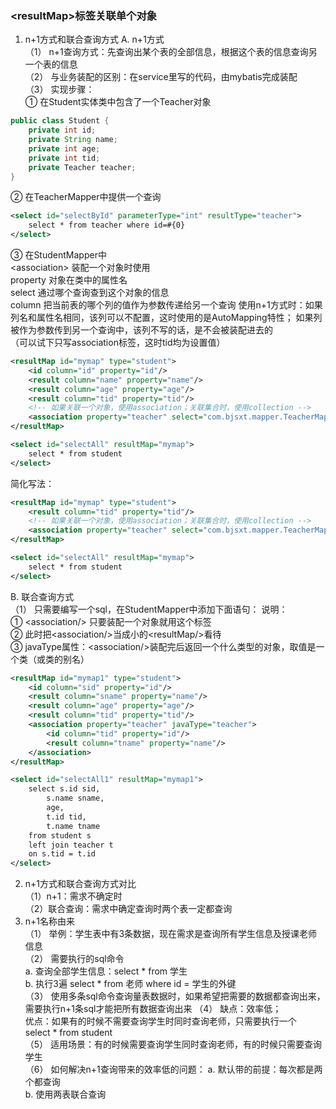 ### &lt;resultMap&gt;标签关联单个对象
1. n+1方式和联合查询方式
A. n+1方式  
（1） n+1查询方式：先查询出某个表的全部信息，根据这个表的信息查询另一个表的信息  
（2） 与业务装配的区别：在service里写的代码，由mybatis完成装配  
（3） 实现步骤：  
① 在Student实体类中包含了一个Teacher对象  
```java
public class Student {
    private int id;
    private String name;
    private int age;
    private int tid;
    private Teacher teacher;
}
```
    
② 在TeacherMapper中提供一个查询  
```xml
<select id="selectById" parameterType="int" resultType="teacher">
    select * from teacher where id=#{0}
</select>
```
③ 在StudentMapper中  
&lt;association&gt; 装配一个对象时使用  
property 对象在类中的属性名  
select 通过哪个查询查到这个对象的信息  
column 把当前表的哪个列的值作为参数传递给另一个查询
使用n+1方式时：如果列名和属性名相同，该列可以不配置，这时使用的是AutoMapping特性；
如果列被作为参数传到另一个查询中，该列不写的话，是不会被装配进去的  
（可以试下只写association标签，这时tid均为设置值）
```xml
<resultMap id="mymap" type="student">
    <id column="id" property="id"/>
    <result column="name" property="name"/>
    <result column="age" property="age"/>
    <result column="tid" property="tid"/>
    <!-- 如果关联一个对象，使用association；关联集合时，使用collection -->
    <association property="teacher" select="com.bjsxt.mapper.TeacherMapper.selectById" column="tid"></association>
</resultMap>

<select id="selectAll" resultMap="mymap">
    select * from student
</select>
```
简化写法：  
```xml
<resultMap id="mymap" type="student">
    <result column="tid" property="tid"/>
    <!-- 如果关联一个对象，使用association；关联集合时，使用collection -->
    <association property="teacher" select="com.bjsxt.mapper.TeacherMapper.selectById" column="tid"></association>
</resultMap>

<select id="selectAll" resultMap="mymap">
    select * from student
</select>
```
B. 联合查询方式  
（1） 只需要编写一个sql，在StudentMapper中添加下面语句：
说明：  
① &lt;association/&gt; 只要装配一个对象就用这个标签  
② 此时把&lt;association/&gt;当成小的&lt;resultMap/&gt;看待  
③ javaType属性：&lt;association/&gt;装配完后返回一个什么类型的对象，取值是一个类（或类的别名）  
```xml
<resultMap id="mymap1" type="student">
    <id column="sid" property="id"/>
    <result column="sname" property="name"/>
    <result column="age" property="age"/>
    <result column="tid" property="tid"/>
    <association property="teacher" javaType="teacher">
        <id column="tid" property="id"/>
        <result column="tname" property="name"/>
    </association>
</resultMap>

<select id="selectAll1" resultMap="mymap1">
    select s.id sid,
        s.name sname,
        age,
        t.id tid,
        t.name tname
    from student s
    left join teacher t
    on s.tid = t.id
</select>
```
2. n+1方式和联合查询方式对比  
（1）n+1：需求不确定时  
（2）联合查询：需求中确定查询时两个表一定都查询  
3. n+1名称由来  
（1） 举例：学生表中有3条数据，现在需求是查询所有学生信息及授课老师信息  
（2） 需要执行的sql命令  
a. 查询全部学生信息：select * from 学生  
b. 执行3遍 select * from 老师 where id = 学生的外键  
（3） 使用多条sql命令查询量表数据时，如果希望把需要的数据都查询出来，  
需要执行n+1条sql才能把所有数据查询出来
（4） 缺点：效率低；  
优点：如果有的时候不需要查询学生时同时查询老师，只需要执行一个  
select * from student  
（5） 适用场景：有的时候需要查询学生同时查询老师，有的时候只需要查询学生  
（6） 如何解决n+1查询带来的效率低的问题：
a. 默认带的前提：每次都是两个都查询  
b. 使用两表联合查询